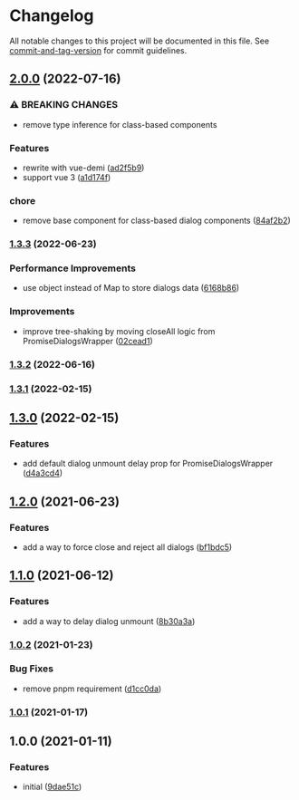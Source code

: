 # Changelog

All notable changes to this project will be documented in this file. See [commit-and-tag-version](https://github.com/absolute-version/commit-and-tag-version) for commit guidelines.

## [2.0.0](https://github.com/Djaler/vue-promise-dialogs/compare/v1.3.3...v2.0.0) (2022-07-16)


### ⚠ BREAKING CHANGES

* remove type inference for class-based components

### Features

* rewrite with vue-demi ([ad2f5b9](https://github.com/Djaler/vue-promise-dialogs/commit/ad2f5b92ce26cb9edde83d821f63bceab121eae7))
* support vue 3 ([a1d174f](https://github.com/Djaler/vue-promise-dialogs/commit/a1d174f94a245d255e228c64f6d700b829e73e92))


### chore

* remove base component for class-based dialog components ([84af2b2](https://github.com/Djaler/vue-promise-dialogs/commit/84af2b2209151691bb09d263e1909d8894074072))

### [1.3.3](https://github.com/Djaler/vue-promise-dialogs/compare/v1.3.2...v1.3.3) (2022-06-23)


### Performance Improvements

* use object instead of Map to store dialogs data ([6168b86](https://github.com/Djaler/vue-promise-dialogs/commit/6168b86013223df3968fd27c44810207134b33a8))


### Improvements

* improve tree-shaking by moving closeAll logic from PromiseDialogsWrapper ([02cead1](https://github.com/Djaler/vue-promise-dialogs/commit/02cead1d80d9dcf9ee096057cdbf6db1634f9c23))

### [1.3.2](https://github.com/Djaler/vue-promise-dialogs/compare/v1.3.1...v1.3.2) (2022-06-16)

### [1.3.1](https://github.com/Djaler/vue-promise-dialogs/compare/v1.3.0...v1.3.1) (2022-02-15)

## [1.3.0](https://github.com/Djaler/vue-promise-dialogs/compare/v1.2.0...v1.3.0) (2022-02-15)


### Features

* add default dialog unmount delay prop for PromiseDialogsWrapper ([d4a3cd4](https://github.com/Djaler/vue-promise-dialogs/commit/d4a3cd4a40b56e1224a028ec69d4c16b1fe27cbc))

## [1.2.0](https://github.com/Djaler/vue-promise-dialogs/compare/v1.1.0...v1.2.0) (2021-06-23)


### Features

* add a way to force close and reject all dialogs ([bf1bdc5](https://github.com/Djaler/vue-promise-dialogs/commit/bf1bdc5b7f3bfbe9fcea8866e463d8611901fb3c))

## [1.1.0](https://github.com/Djaler/vue-promise-dialogs/compare/v1.0.2...v1.1.0) (2021-06-12)


### Features

* add a way to delay dialog unmount ([8b30a3a](https://github.com/Djaler/vue-promise-dialogs/commit/8b30a3ac532025b13d1f1b8b9e9d98fe8e4cf15e))

### [1.0.2](https://github.com/Djaler/vue-promise-dialogs/compare/v1.0.1...v1.0.2) (2021-01-23)


### Bug Fixes

* remove pnpm requirement ([d1cc0da](https://github.com/Djaler/vue-promise-dialogs/commit/d1cc0da38bfd306a40e108678587247507d85f91))

### [1.0.1](https://github.com/Djaler/vue-promise-dialogs/compare/v1.0.0...v1.0.1) (2021-01-17)

## 1.0.0 (2021-01-11)


### Features

* initial ([9dae51c](https://github.com/Djaler/vue-promise-dialogs/commit/9dae51c9577a170d1328a77665d1a141303349e8))
